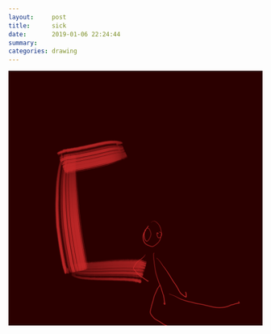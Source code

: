 ```yaml
---
layout:     post
title:      sick
date:       2019-01-06 22:24:44
summary:    
categories: drawing
---
```

![sick](/images/diary/sick.png ".")
